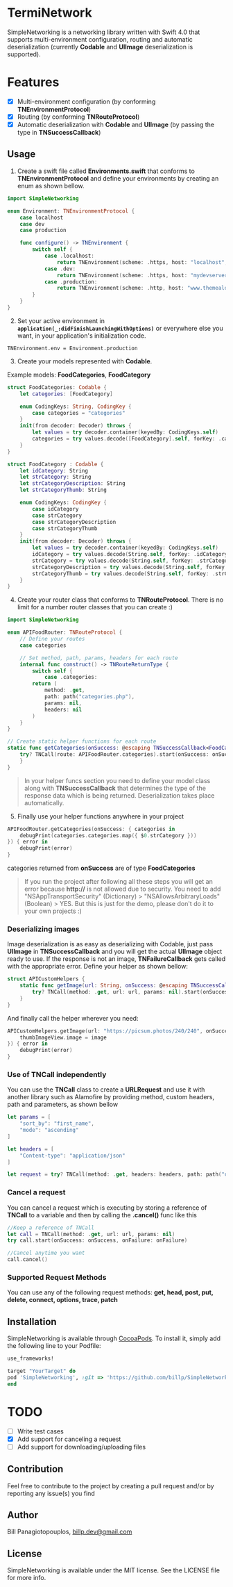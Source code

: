 # TermiNetwork

SimpleNetworking is a networking library written with Swift 4.0 that supports multi-environment configuration, routing and automatic deserialization (currently **Codable** and **UIImage** deserialization is supported).

# Features
- [x] Multi-environment configuration (by conforming **TNEnvironmentProtocol**)
- [x] Routing (by conforming **TNRouteProtocol**)
- [x] Automatic deserialization with **Codable** and **UIImage** (by passing the type in **TNSuccessCallback**)

## Usage

1. Create a swift file called **Environments.swift** that conforms to **TNEnvironmentProtocol** and define your environments by creating an enum as shown bellow.

```swift
import SimpleNetworking

enum Environment: TNEnvironmentProtocol {
    case localhost
    case dev
    case production

    func configure() -> TNEnvironment {
        switch self {
            case .localhost:
                return TNEnvironment(scheme: .https, host: "localhost", port: 8080)
            case .dev:
                return TNEnvironment(scheme: .https, host: "mydevserver.com", suffix: path("v1"))
            case .production:
                return TNEnvironment(scheme: .http, host: "www.themealdb.com", suffix: path("api", "json", "v1", "1"))
        }
    }
}
```

2. Set your active environment in **`application(_:didFinishLaunchingWithOptions)`** or everywhere else you want, in your application's initialization code.

```
TNEnvironment.env = Environment.production
```

3. Create your models represented with **Codable**.

Example models: **FoodCategories**, **FoodCategory**

```swift
struct FoodCategories: Codable {
    let categories: [FoodCategory]

    enum CodingKeys: String, CodingKey {
        case categories = "categories"
    }
    init(from decoder: Decoder) throws {
        let values = try decoder.container(keyedBy: CodingKeys.self)
        categories = try values.decode([FoodCategory].self, forKey: .categories)
    }
}

struct FoodCategory : Codable {
    let idCategory: String
    let strCategory: String
    let strCategoryDescription: String
    let strCategoryThumb: String

    enum CodingKeys: CodingKey {
        case idCategory
        case strCategory
        case strCategoryDescription
        case strCategoryThumb
    }
    init(from decoder: Decoder) throws {
        let values = try decoder.container(keyedBy: CodingKeys.self)
        idCategory = try values.decode(String.self, forKey: .idCategory)
        strCategory = try values.decode(String.self, forKey: .strCategory)
        strCategoryDescription = try values.decode(String.self, forKey: .strCategoryDescription)
        strCategoryThumb = try values.decode(String.self, forKey: .strCategoryThumb)
    }
}
```

4. Create your router class that conforms to **TNRouteProtocol**. There is no limit for a number router classes that you can create :)

```swift
import SimpleNetworking

enum APIFoodRouter: TNRouteProtocol {
    // Define your routes
    case categories

    // Set method, path, params, headers for each route
    internal func construct() -> TNRouteReturnType {
        switch self {
            case .categories:
        return (
            method: .get,
            path: path("categories.php"),
            params: nil,
            headers: nil
        )
    }
}

// Create static helper functions for each route
static func getCategories(onSuccess: @escaping TNSuccessCallback<FoodCategories>, onFailure: @escaping TNFailureCallback) {
    try? TNCall(route: APIFoodRouter.categories).start(onSuccess: onSuccess, onFailure: onFailure)
    }
}
```
> In your helper funcs section you need to define your model class along with **TNSuccessCallback** that determines the type of the response data which is being returned. Deserialization takes place automatically.

5. Finally use your helper functions anywhere in your project
```swift
APIFoodRouter.getCategories(onSuccess: { categories in
    debugPrint(categories.categories.map({ $0.strCategory }))
}) { error in
    debugPrint(error)
}
```

categories returned from **onSuccess** are of type **FoodCategories**

> If you run the project after following all these steps you will get an error because **http://** is not allowed due to security. You need to add "NSAppTransportSecurity" (Dictionary) > "NSAllowsArbitraryLoads" (Boolean) > YES. But this is just for the demo, please don't do it to your own projects :)

### Deserializing images

Image deserialization is as easy as deserializing with Codable, just pass **UIImage** in **TNSuccessCallback** and you will get the actual **UIImage** object ready to use. If the response is not an image, **TNFailureCallback** gets called with the appropriate error. Define your helper as shown bellow:

```swift
struct APICustomHelpers {
    static func getImage(url: String, onSuccess: @escaping TNSuccessCallback<UIImage>, onFailure: @escaping TNFailureCallback) {
        try? TNCall(method: .get, url: url, params: nil).start(onSuccess: onSuccess, onFailure: onFailure)
    }
}
```

And finally call the helper wherever you need:

```swift
APICustomHelpers.getImage(url: "https://picsum.photos/240/240", onSuccess: { image in
    thumbImageView.image = image
}) { error in
    debugPrint(error)
}
```

### Use of **TNCall** independently

You can use the **TNCall** class to create a **URLRequest** and use it with another library such as Alamofire by providing method, custom headers, path and parameters, as shown bellow

```swift
let params = [
    "sort_by": "first_name",
    "mode": "ascending"
]

let headers = [
    "Content-type": "application/json"
]

let request = try? TNCall(method: .get, headers: headers, path: path("users", "list"), params: params).asRequest()
```

### Cancel a request
You can cancel a request which is executing by storing a reference of **TNCall** to a variable and then by calling the **.cancel()** func like this

```swift
//Keep a reference of TNCall
let call = TNCall(method: .get, url: url, params: nil)
try call.start(onSuccess: onSuccess, onFailure: onFailure)

//Cancel anytime you want
call.cancel()
```

### Supported Request Methods

You can use any of the following request methods: **get, head, post, put, delete, connect, options, trace, patch**

## Installation

SimpleNetworking is available through [CocoaPods](http://cocoapods.org). To install
it, simply add the following line to your Podfile:

```ruby
use_frameworks!

target "YourTarget" do
pod 'SimpleNetworking', :git => 'https://github.com/billp/SimpleNetworking.git'
end
```

# TODO
- [ ] Write test cases
- [x] Add support for canceling a request
- [ ] Add support for downloading/uploading files

## Contribution

Feel free to contribute to the project by creating a pull request and/or by reporting any issue(s) you find

## Author

Bill Panagiotopouplos, billp.dev@gmail.com

## License

SimpleNetworking is available under the MIT license. See the LICENSE file for more info.

